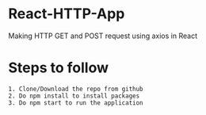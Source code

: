 # React-HTTP-App

Making HTTP GET and POST request using axios in React

# Steps to follow

`1. Clone/Download the repo from github`  
`2. Do npm install to install packages`  
`3. Do npm start to run the application`
